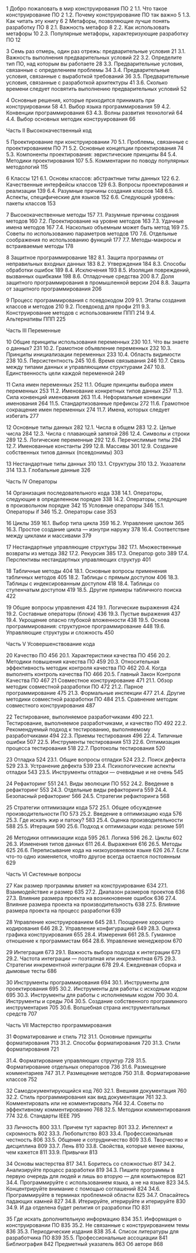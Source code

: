 1 Добро пожаловать в мир конструирования ПО 2
1.1. Что такое конструирование ПО 2
1.2. Почему конструирование ПО так важно 5
1.3. Как читать эту книгу 6
2 Метафоры, позволяющие лучше понять разработку ПО 8
2.1. Важность метафор 8
2.2. Как использовать метафоры 10
2.3. Популярные метафоры, характеризующие разработку ПО 12

3 Семь раз отмерь, один раз отрежь: предварительные условия 21
3.1. Важность выполнения предварительных условий 22
3.2. Определите тип ПО, над которым вы работаете 28
3.3. Предварительные условия, связанные с определением проблемы 34
3.4. Предварительные условия, связанные с выработкой требований 36
3.5. Предварительные условия, связанные с разработкой архитектуры 41
3.6. Сколько времени следует посвятить выполнению предварительных условий 52

4 Основные решения, которые приходится принимать при конструировании 58
4.1. Выбор языка программирования 59
4.2. Конвенции программирования 63
4.3. Волны развития технологий 64
4.4. Выбор основных методик конструирования 66

Часть II Высококачественный код

5 Проектирование при конструировании 70
5.1. Проблемы, связанные с проектированием ПО 71
5.2. Основные концепции проектирования 74
5.3. Компоненты проектирования: эвристические принципы 84
5.4. Методики проектирования 107
5.5. Комментарии по поводу популярных методологий 115

6 Классы 121
6.1. Основы классов: абстрактные типы данных 122
6.2. Качественные интерфейсы классов 129
6.3. Вопросы проектирования и реализации 139
6.4. Разумные причины создания классов 148
6.5. Аспекты, специфические для языков 152
6.6. Следующий уровень: пакеты классов 153

7 Высококачественные методы 157
7.1. Разумные причины создания методов 160
7.2. Проектирование на уровне методов 163
7.3. Удачные имена методов 167
7.4. Насколько объемным может быть метод 169
7.5. Советы по использованию параметров методов 170
7.6. Отдельные соображения по использованию функций 177
7.7. Методы-макросы и встраиваемые методы 178

8 Защитное программирование 182
8.1. Защита программы от неправильных входных данных 183
8.2. Утверждения 184
8.3. Способы обработки ошибок 189
8.4. Исключения 193
8.5. Изоляция повреждений, вызванных ошибками 198
8.6. Отладочные средства 200
8.7. Доля защитного программирования в промышленной версии 204
8.8. Защита от защитного программирования 206

9 Процесс программирования с псевдокодом 209
9.1. Этапы создания классов и методов 210
9.2. Псевдокод для профи 211
9.3. Конструирование методов с использованием ППП 214
9.4. Альтернативы ППП 225

Часть III Переменные

10 Общие принципы использования переменных 230
10.1. Что вы знаете о данных? 231
10.2. Грамотное объявление переменных 232
10.3. Принципы инициализации переменных 233
10.4. Область видимости 238
10.5. Персистентность 245
10.6. Время связывания 246
10.7. Связь между типами данных и управляющими структурами 247
10.8. Единственность цели каждой переменной 249

11 Сила имен переменных 252
11.1. Общие принципы выбора имен переменных 253
11.2. Именование конкретных типов данных 257
11.3. Сила конвенций именования 263
11.4. Неформальные конвенции именования 264
11.5. Стандартизованные префиксы 272
11.6. Грамотное сокращение имен переменных 274
11.7. Имена, которых следует избегать 277

12 Основные типы данных 282
12.1. Числа в общем 283
12.2. Целые числа 284
12.3. Числа с плавающей запятой 286
12.4. Символы и строки 289
12.5. Логические переменные 292
12.6. Перечислимые типы 294
12.7. Именованные константы 299
12.8. Массивы 301
12.9. Создание собственных типов данных (псевдонимы) 303

13 Нестандартные типы данных 310
13.1. Структуры 310
13.2. Указатели 314
13.3. Глобальные данные 326

Часть IV Операторы

14 Организация последовательного кода 338
14.1. Операторы, следующие в определенном порядке 338
14.2. Операторы, следующие в произвольном порядке 342
15 Условные операторы 346
15.1. Операторы if 346
15.2. Операторы case 353

16 Циклы 359
16.1. Выбор типа цикла 359
16.2. Управление циклом 365
16.3. Простое создание цикла — изнутри наружу 378
16.4. Соответствие между циклами и массивами 379

17 Нестандартные управляющие структуры 382
17.1. Множественные возвраты из метода 382
17.2. Рекурсия 385
17.3. Оператор goto 389
17.4. Перспективы нестандартных управляющих структур 401

18 Табличные методы 404
18.1. Основные вопросы применения табличных методов 405
18.2. Таблицы с прямым доступом 406
18.3. Таблицы с индексированным доступом 418
18.4. Таблицы со ступенчатым доступом 419
18.5. Другие примеры табличного поиска 422

19 Общие вопросы управления 424
19.1. Логические выражения 424
19.2. Составные операторы (блоки) 436
19.3. Пустые выражения 437
19.4. Укрощение опасно глубокой вложенности 438
19.5. Основа программирования: структурное программирование 448
19.6. Управляющие структуры и сложность 450

Часть V Усовершенствование кода

20 Качество ПО 456
20.1. Характеристики качества ПО 456
20.2. Методики повышения качества ПО 459
20.3. Относительная эффективность
методик контроля качества ПО 462
20.4. Когда выполнять контроль качества ПО 466
20.5. Главный Закон Контроля Качества ПО 467
21 Совместное конструирование 471
21.1. Обзор методик совместной разработки ПО 472
21.2. Парное программирование 475
21.3. Формальные инспекции 477
21.4. Другие методики совместной разработки ПО 484
21.5. Сравнение методик совместного конструирования 487

22 Тестирование, выполняемое разработчиками 490
22.1. Тестирование, выполняемое разработчиками, и качество ПО 492
22.2. Рекомендуемый подход к тестированию, выполняемому разработчиками 494
22.3. Приемы тестирования 496
22.4. Типичные ошибки 507
22.5. Инструменты тестирования 513
22.6. Оптимизация процесса тестирования 518
22.7. Протоколы тестирования 520

23 Отладка 524
23.1. Общие вопросы отладки 524
23.2. Поиск дефекта 529
23.3. Устранение дефекта 539
23.4. Психологические аспекты отладки 543
23.5. Инструменты отладки — очевидные и не очень 545

24 Рефакторинг 551
24.1. Виды эволюции ПО 552
24.2. Введение в рефакторинг 553
24.3. Отдельные виды рефакторинга 559
24.4. Безопасный рефакторинг 566
24.5. Стратегии рефакторинга 568

25 Стратегии оптимизации кода 572
25.1. Общее обсуждение производительности ПО 573
25.2. Введение в оптимизацию кода 576
25.3. Где искать жир и патоку? 583
25.4. Оценка производительности 588
25.5. Итерация 590
25.6. Подход к оптимизации кода: резюме 591

26 Методики оптимизации кода 595
26.1. Логика 596
26.2. Циклы 602
26.3. Изменения типов данных 611
26.4. Выражения 616
26.5. Методы 625
26.6. Переписывание кода на низкоуровневом языке 626
26.7. Если что-то одно изменяется, что#то другое всегда остается постоянным 629

Часть VI Системные вопросы

27 Как размер программы влияет на конструирование 634
27.1. Взаимодействие и размер 635
27.2. Диапазон размеров проектов 636
27.3. Влияние размера проекта на возникновение ошибок 636
27.4. Влияние размера проекта на производительность 638
27.5. Влияние размера проекта на процесс разработки 639

28 Управление конструированием 645
28.1. Поощрение хорошего кодирования 646
28.2. Управление конфигурацией 649
28.3. Оценка графика конструирования 655
28.4. Измерения 661
28.5. Гуманное отношение к программистам 664
28.6. Управление менеджером 670

29 Интеграция 673
29.1. Важность выбора подхода к интеграции 673
29.2. Частота интеграции — поэтапная или инкрементная 675
29.3. Стратегии инкрементной интеграции 678
29.4. Ежедневная сборка и дымовые тесты 686

30 Инструменты программирования 694
30.1. Инструменты для проектирования 695
30.2. Инструменты для работы с исходным кодом 695
30.3. Инструменты для работы с исполняемым кодом 700
30.4. Инструменты и среды 704
30.5. Создание собственного программного инструментария 705
30.6. Волшебная страна инструментальных средств 707

Часть VII Мастерство программирования

31 Форматирование и стиль 712
31.1. Основные принципы форматирования 713
31.2. Способы форматирования 720
31.3. Стили форматирования 721

31.4. Форматирование управляющих структур 728
31.5. Форматирование отдельных операторов 736
31.6. Размещение комментариев 747
31.7. Размещение методов 750
31.8. Форматирование классов 752

32 Самодокументирующийся код 760
32.1. Внешняя документация 760
32.2. Стиль программирования как вид документации 761
32.3. Комментировать или не комментировать 764
32.4. Советы по эффективному комментированию 768
32.5. Методики комментирования 774
32.6. Стандарты IEEE 795

33 Личность 800
33.1. Причем тут характер 801
33.2. Интеллект и скромность 802
33.3. Любопытство 803
33.4. Профессиональная честность 806
33.5. Общение и сотрудничество 809
33.6. Творчество и дисциплина 809
33.7. Лень 810
33.8. Свойства, которые менее важны, чем кажется 811
33.9. Привычки 813

34 Основы мастерства 817
34.1. Боритесь со сложностью 817
34.2. Анализируйте процесс разработки 819
34.3. Пишите программы в первую очередь для людей и лишь во вторую —
для компьютеров 821
34.4. Программируйте с использованием языка, а не на языке 823
34.5. Концентрируйте внимание с помощью соглашений 824
34.6. Программируйте в терминах проблемной области 825
34.7. Опасайтесь падающих камней 827
34.8. Итерируйте, итерируйте и итерируйте 830
34.9. И да отделена будет религия от разработки ПО 831

35 Где искать дополнительную информацию 834
35.1. Информация о конструировании ПО 835
35.2. Не связанные с конструированием темы 836
35.3. Периодические издания 838
35.4. Список литературы для разработчика ПО 839
35.5. Профессиональные ассоциации 841
Библиография 842
Предметный указатель 863
Об авторе 868